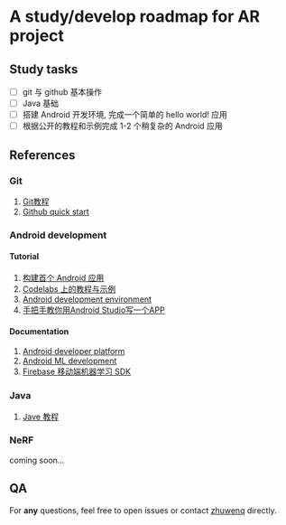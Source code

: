 # A study/develop roadmap for AR project

## Study tasks

- [ ] git 与 github 基本操作
- [ ] Java 基础
- [ ] 搭建 Android 开发环境, 完成一个简单的 hello world! 应用
- [ ] 根据公开的教程和示例完成 1-2 个稍复杂的 Android 应用

## References

### Git

1. [Git教程](https://www.liaoxuefeng.com/wiki/896043488029600)
2. [Github quick start](https://docs.github.com/cn/get-started/quickstart)

### Android development

#### Tutorial

1. [构建首个 Android 应用](https://developer.android.com/training/basics/firstapp)
2. [Codelabs 上的教程与示例](https://codelabs.developers.google.com/?cat=Android)
3. [Android development environment](https://www.jianshu.com/p/3031f5d758b4)
4. [手把手教你用Android Studio写一个APP](https://www.bilibili.com/video/BV1MK411p7dp?p=11&vd_source=e40b89972687a71eab16be324bd7bd43)

#### Documentation

1. [Android developer platform](https://developer.android.com/)
2. [Android ML development](https://developer.android.com/ml)
3. [Firebase 移动端机器学习 SDK](https://firebase.google.com/docs/ml)

### Java

1. [Jave 教程](https://www.liaoxuefeng.com/wiki/1252599548343744)

### NeRF

coming soon...

## QA

For **any** questions, feel free to open issues or contact [zhuwenq](https://github.com/Leonezz) directly.
